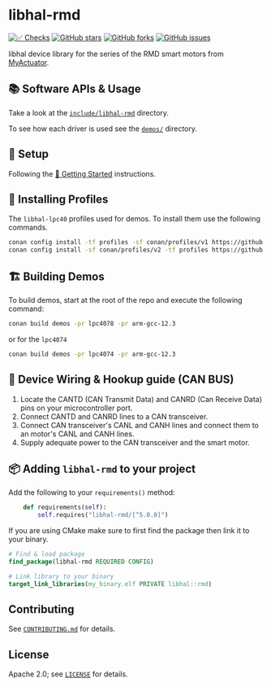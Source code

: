 # libhal-rmd

[![✅ Checks](https://github.com/libhal/libhal-rmd/actions/workflows/ci.yml/badge.svg)](https://github.com/libhal/libhal-rmd/actions/workflows/ci.yml)
[![GitHub stars](https://img.shields.io/github/stars/libhal/libhal-rmd.svg)](https://github.com/libhal/libhal-rmd/stargazers)
[![GitHub forks](https://img.shields.io/github/forks/libhal/libhal-rmd.svg)](https://github.com/libhal/libhal-rmd/network)
[![GitHub issues](https://img.shields.io/github/issues/libhal/libhal-rmd.svg)](https://github.com/libhal/libhal-rmd/issues)

libhal device library for the series of the RMD smart motors from
[MyActuator](https://www.myactuator.com/).

## 📚 Software APIs & Usage

Take a look at the
[`include/libhal-rmd`](https://github.com/libhal/libhal-rmd/tree/main/include/libhal-rmd)
directory.

To see how each driver is used see the
[`demos/`](https://github.com/libhal/libhal-rmd/tree/main/demos) directory.

## 🧰 Setup

Following the
[🚀 Getting Started](https://libhal.github.io/2.1/getting_started/)
instructions.

## 📡 Installing Profiles

The `libhal-lpc40` profiles used for demos. To install them use the following
commands.

```bash
conan config install -tf profiles -sf conan/profiles/v1 https://github.com/libhal/arm-gnu-toolchain.git
conan config install -sf conan/profiles/v2 -tf profiles https://github.com/libhal/libhal-lpc40.git
```

## 🏗️ Building Demos

To build demos, start at the root of the repo and execute the following command:

```bash
conan build demos -pr lpc4078 -pr arm-gcc-12.3
```

or for the `lpc4074`

```bash
conan build demos -pr lpc4074 -pr arm-gcc-12.3
```

## 🔌 Device Wiring & Hookup guide (CAN BUS)

1. Locate the CANTD (CAN Transmit Data) and CANRD (Can Receive Data) pins on
   your microcontroller port.
2. Connect CANTD and CANRD lines to a CAN transceiver.
3. Connect CAN transceiver's CANL and CANH lines and connect them to an motor's
   CANL and CANH lines.
4. Supply adequate power to the CAN transceiver and the smart motor.

## 📦 Adding `libhal-rmd` to your project

Add the following to your `requirements()` method:

```python
    def requirements(self):
        self.requires("libhal-rmd/[^5.0.0]")
```

If you are using CMake make sure to first find the package then link it to your
binary.

```CMake
# Find & load package
find_package(libhal-rmd REQUIRED CONFIG)

# Link library to your binary
target_link_libraries(my_binary.elf PRIVATE libhal::rmd)
```

## Contributing

See [`CONTRIBUTING.md`](CONTRIBUTING.md) for details.

## License

Apache 2.0; see [`LICENSE`](LICENSE) for details.

